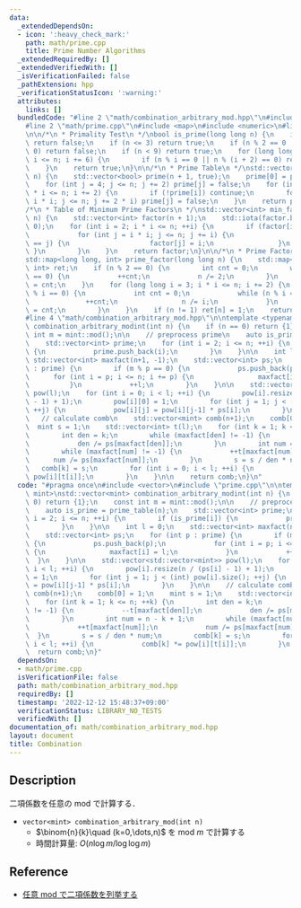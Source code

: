 ```yaml
---
data:
  _extendedDependsOn:
  - icon: ':heavy_check_mark:'
    path: math/prime.cpp
    title: Prime Number Algorithms
  _extendedRequiredBy: []
  _extendedVerifiedWith: []
  _isVerificationFailed: false
  _pathExtension: hpp
  _verificationStatusIcon: ':warning:'
  attributes:
    links: []
  bundledCode: "#line 2 \"math/combination_arbitrary_mod.hpp\"\n#include <vector>\n\
    #line 2 \"math/prime.cpp\"\n#include <map>\n#include <numeric>\n#line 5 \"math/prime.cpp\"\
    \n\n/*\n * Primality Test\n */\nbool is_prime(long long n) {\n    if (n <= 1)\
    \ return false;\n    if (n <= 3) return true;\n    if (n % 2 == 0 || n % 3 ==\
    \ 0) return false;\n    if (n < 9) return true;\n    for (long long i = 5; i *\
    \ i <= n; i += 6) {\n        if (n % i == 0 || n % (i + 2) == 0) return false;\n\
    \    }\n    return true;\n}\n\n/*\n * Prime Table\n */\nstd::vector<bool> prime_table(int\
    \ n) {\n    std::vector<bool> prime(n + 1, true);\n    prime[0] = prime[1] = false;\n\
    \    for (int j = 4; j <= n; j += 2) prime[j] = false;\n    for (int i = 3; i\
    \ * i <= n; i += 2) {\n        if (!prime[i]) continue;\n        for (int j =\
    \ i * i; j <= n; j += 2 * i) prime[j] = false;\n    }\n    return prime;\n}\n\n\
    /*\n * Table of Minimum Prime Factors\n */\nstd::vector<int> min_factor_table(int\
    \ n) {\n    std::vector<int> factor(n + 1);\n    std::iota(factor.begin(), factor.end(),\
    \ 0);\n    for (int i = 2; i * i <= n; ++i) {\n        if (factor[i] == i) {\n\
    \            for (int j = i * i; j <= n; j += i) {\n                if (factor[j]\
    \ == j) {\n                    factor[j] = i;\n                }\n           \
    \ }\n        }\n    }\n    return factor;\n}\n\n/*\n * Prime Factorization\n */\n\
    std::map<long long, int> prime_factor(long long n) {\n    std::map<long long,\
    \ int> ret;\n    if (n % 2 == 0) {\n        int cnt = 0;\n        while (n % 2\
    \ == 0) {\n            ++cnt;\n            n /= 2;\n        }\n        ret[2]\
    \ = cnt;\n    }\n    for (long long i = 3; i * i <= n; i += 2) {\n        if (n\
    \ % i == 0) {\n            int cnt = 0;\n            while (n % i == 0) {\n  \
    \              ++cnt;\n                n /= i;\n            }\n            ret[i]\
    \ = cnt;\n        }\n    }\n    if (n != 1) ret[n] = 1;\n    return ret;\n}\n\
    #line 4 \"math/combination_arbitrary_mod.hpp\"\n\ntemplate <typename mint>\nstd::vector<mint>\
    \ combination_arbitrary_modint(int n) {\n    if (n == 0) return {1};\n    const\
    \ int m = mint::mod();\n\n    // preprocess prime\n    auto is_prime = prime_table(n);\n\
    \    std::vector<int> prime;\n    for (int i = 2; i <= n; ++i) {\n        if (is_prime[i])\
    \ {\n            prime.push_back(i);\n        }\n    }\n\n    int l = 0;\n   \
    \ std::vector<int> maxfact(n+1, -1);\n    std::vector<int> ps;\n    for (int p\
    \ : prime) {\n        if (m % p == 0) {\n            ps.push_back(p);\n      \
    \      for (int i = p; i <= n; i += p) {\n                maxfact[i] = l;\n  \
    \          }\n            ++l;\n        }\n    }\n\n    std::vector<std::vector<mint>>\
    \ pow(l);\n    for (int i = 0; i < l; ++i) {\n        pow[i].resize(n / (ps[i]\
    \ - 1) + 1);\n        pow[i][0] = 1;\n        for (int j = 1; j < (int) pow[i].size();\
    \ ++j) {\n            pow[i][j] = pow[i][j-1] * ps[i];\n        }\n    }\n\n \
    \   // calculate comb\n    std::vector<mint> comb(n+1);\n    comb[0] = 1;\n  \
    \  mint s = 1;\n    std::vector<int> t(l);\n    for (int k = 1; k <= n; ++k) {\n\
    \        int den = k;\n        while (maxfact[den] != -1) {\n            --t[maxfact[den]];\n\
    \            den /= ps[maxfact[den]];\n        }\n        int num = n - k + 1;\n\
    \        while (maxfact[num] != -1) {\n            ++t[maxfact[num]];\n      \
    \      num /= ps[maxfact[num]];\n        }\n        s = s / den * num;\n     \
    \   comb[k] = s;\n        for (int i = 0; i < l; ++i) {\n            comb[k] *=\
    \ pow[i][t[i]];\n        }\n    }\n\n    return comb;\n}\n"
  code: "#pragma once\n#include <vector>\n#include \"prime.cpp\"\n\ntemplate <typename\
    \ mint>\nstd::vector<mint> combination_arbitrary_modint(int n) {\n    if (n ==\
    \ 0) return {1};\n    const int m = mint::mod();\n\n    // preprocess prime\n\
    \    auto is_prime = prime_table(n);\n    std::vector<int> prime;\n    for (int\
    \ i = 2; i <= n; ++i) {\n        if (is_prime[i]) {\n            prime.push_back(i);\n\
    \        }\n    }\n\n    int l = 0;\n    std::vector<int> maxfact(n+1, -1);\n\
    \    std::vector<int> ps;\n    for (int p : prime) {\n        if (m % p == 0)\
    \ {\n            ps.push_back(p);\n            for (int i = p; i <= n; i += p)\
    \ {\n                maxfact[i] = l;\n            }\n            ++l;\n      \
    \  }\n    }\n\n    std::vector<std::vector<mint>> pow(l);\n    for (int i = 0;\
    \ i < l; ++i) {\n        pow[i].resize(n / (ps[i] - 1) + 1);\n        pow[i][0]\
    \ = 1;\n        for (int j = 1; j < (int) pow[i].size(); ++j) {\n            pow[i][j]\
    \ = pow[i][j-1] * ps[i];\n        }\n    }\n\n    // calculate comb\n    std::vector<mint>\
    \ comb(n+1);\n    comb[0] = 1;\n    mint s = 1;\n    std::vector<int> t(l);\n\
    \    for (int k = 1; k <= n; ++k) {\n        int den = k;\n        while (maxfact[den]\
    \ != -1) {\n            --t[maxfact[den]];\n            den /= ps[maxfact[den]];\n\
    \        }\n        int num = n - k + 1;\n        while (maxfact[num] != -1) {\n\
    \            ++t[maxfact[num]];\n            num /= ps[maxfact[num]];\n      \
    \  }\n        s = s / den * num;\n        comb[k] = s;\n        for (int i = 0;\
    \ i < l; ++i) {\n            comb[k] *= pow[i][t[i]];\n        }\n    }\n\n  \
    \  return comb;\n}"
  dependsOn:
  - math/prime.cpp
  isVerificationFile: false
  path: math/combination_arbitrary_mod.hpp
  requiredBy: []
  timestamp: '2022-12-12 15:48:37+09:00'
  verificationStatus: LIBRARY_NO_TESTS
  verifiedWith: []
documentation_of: math/combination_arbitrary_mod.hpp
layout: document
title: Combination
---
```


## Description

二項係数を任意の mod で計算する．

- `vector<mint> combination_arbitrary_mod(int n)`
    - $\binom{n}{k}\quad (k=0,\dots,n)$ を mod $m$ で計算する
    - 時間計算量: $O(n\log m / \log\log m)$

## Reference

- [任意 mod で二項係数を列挙する](https://qiita.com/suisen_cp/items/d0ab7e728b98bbec818f)